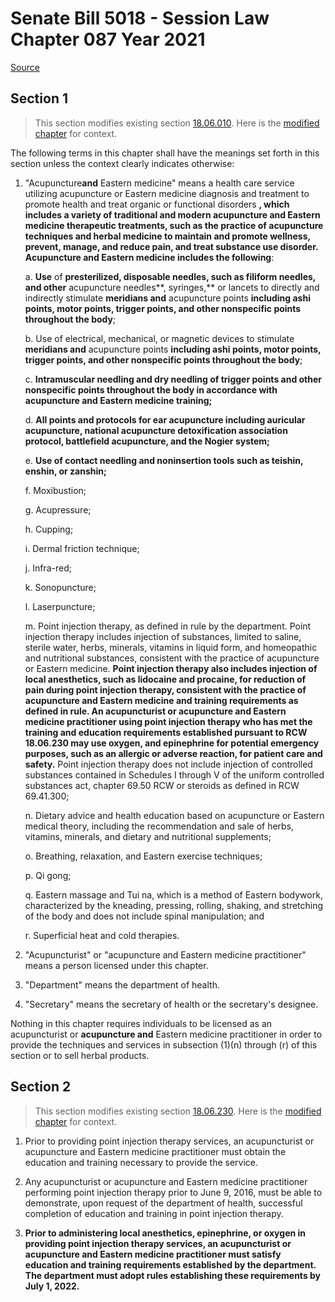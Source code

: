 # Senate Bill 5018 - Session Law Chapter 087 Year 2021

[Source](http://lawfilesext.leg.wa.gov/biennium/2021-22/Xml/Bills/Session%20Laws/Senate/5018.SL.xml)
## Section 1
> This section modifies existing section [18.06.010](/rcw/18_businesses_and_professions/18.006_acupuncture_and_eastern_medicine.md). Here is the [modified chapter](rcw/18_businesses_and_professions/18.006_acupuncture_and_eastern_medicine.md) for context.

The following terms in this chapter shall have the meanings set forth in this section unless the context clearly indicates otherwise:

1. "Acupuncture**and** Eastern medicine" means a health care service utilizing acupuncture or Eastern medicine diagnosis and treatment to promote health and treat organic or functional disorders **, which includes a variety of traditional and modern acupuncture and Eastern medicine therapeutic treatments, such as the practice of acupuncture techniques and herbal medicine to maintain and promote wellness, prevent, manage, and reduce pain, and treat substance use disorder. Acupuncture and Eastern medicine includes the following**:

    a. **Use** of **presterilized, disposable needles, such as filiform needles, and other** acupuncture needles**, syringes,** or lancets to directly and indirectly stimulate **meridians and** acupuncture points **including ashi points, motor points, trigger points, and other nonspecific points throughout the body**;

    b. Use of electrical, mechanical, or magnetic devices to stimulate **meridians and** acupuncture points **including ashi points, motor points, trigger points, and other nonspecific points throughout the body**;

    c. **Intramuscular needling and dry needling of trigger points and other nonspecific points throughout the body in accordance with acupuncture and Eastern medicine training;**

    d. **All points and protocols for ear acupuncture including auricular acupuncture, national acupuncture detoxification association protocol, battlefield acupuncture, and the Nogier system;**

    e. **Use of contact needling and noninsertion tools such as teishin, enshin, or zanshin;**

    f. Moxibustion;

    g. Acupressure;

    h. Cupping;

    i. Dermal friction technique;

    j. Infra-red;

    k. Sonopuncture;

    l. Laserpuncture;

    m. Point injection therapy, as defined in rule by the department. Point injection therapy includes injection of substances, limited to saline, sterile water, herbs, minerals, vitamins in liquid form, and homeopathic and nutritional substances, consistent with the practice of acupuncture or Eastern medicine. **Point injection therapy also includes injection of local anesthetics, such as lidocaine and procaine, for reduction of pain during point injection therapy, consistent with the practice of acupuncture and Eastern medicine and training requirements as defined in rule. An acupuncturist or acupuncture and Eastern medicine practitioner using point injection therapy who has met the training and education requirements established pursuant to RCW 18.06.230 may use oxygen, and epinephrine for potential emergency purposes, such as an allergic or adverse reaction, for patient care and safety.** Point injection therapy does not include injection of controlled substances contained in Schedules I through V of the uniform controlled substances act, chapter 69.50 RCW or steroids as defined in RCW 69.41.300;

    n. Dietary advice and health education based on acupuncture or Eastern medical theory, including the recommendation and sale of herbs, vitamins, minerals, and dietary and nutritional supplements;

    o. Breathing, relaxation, and Eastern exercise techniques;

    p. Qi gong;

    q. Eastern massage and Tui na, which is a method of Eastern bodywork, characterized by the kneading, pressing, rolling, shaking, and stretching of the body and does not include spinal manipulation; and

    r. Superficial heat and cold therapies.

2. "Acupuncturist" or "acupuncture and Eastern medicine practitioner" means a person licensed under this chapter.

3. "Department" means the department of health.

4. "Secretary" means the secretary of health or the secretary's designee.

Nothing in this chapter requires individuals to be licensed as an acupuncturist or **acupuncture and** Eastern medicine practitioner in order to provide the techniques and services in subsection (1)(n) through (r) of this section or to sell herbal products.


## Section 2
> This section modifies existing section [18.06.230](/rcw/18_businesses_and_professions/18.006_acupuncture_and_eastern_medicine.md). Here is the [modified chapter](rcw/18_businesses_and_professions/18.006_acupuncture_and_eastern_medicine.md) for context.

1. Prior to providing point injection therapy services, an acupuncturist or acupuncture and Eastern medicine practitioner must obtain the education and training necessary to provide the service.

2. Any acupuncturist or acupuncture and Eastern medicine practitioner performing point injection therapy prior to June 9, 2016, must be able to demonstrate, upon request of the department of health, successful completion of education and training in point injection therapy.

3. **Prior to administering local anesthetics, epinephrine, or oxygen in providing point injection therapy services, an acupuncturist or acupuncture and Eastern medicine practitioner must satisfy education and training requirements established by the department. The department must adopt rules establishing these requirements by July 1, 2022.**

